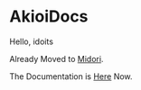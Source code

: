 # AkioiDocs

Hello, idoits

Already Moved to [Midori](https://github.com/mirakelor/midori).

The Documentation is [Here](https://monocle.js.org) Now.

